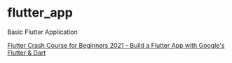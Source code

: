 # flutter_app
Basic Flutter Application

[Flutter Crash Course for Beginners 2021 - Build a Flutter App with Google's Flutter & Dart](https://www.youtube.com/watch?v=x0uinJvhNxI)